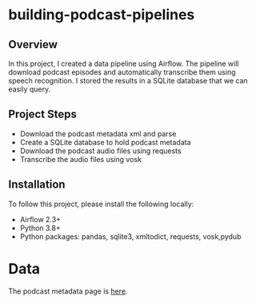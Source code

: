 # building-podcast-pipelines

## Overview

In this project, I created a data pipeline using Airflow. The pipeline will download podcast episodes and automatically transcribe them using speech recognition. I stored the results in a SQLite database that we can easily query.


## Project Steps

- Download the podcast metadata xml and parse
- Create a SQLite database to hold podcast metadata
- Download the podcast audio files using requests
- Transcribe the audio files using vosk

## Installation
To follow this project, please install the following locally:

- Airflow 2.3+
- Python 3.8+
- Python packages: pandas, sqlite3, xmltodict, requests, vosk,pydub

# Data
The podcast metadata page is [here](https://www.marketplace.org/feed/podcast/marketplace/).
